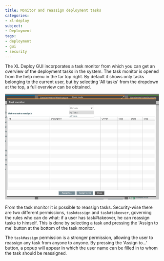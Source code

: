 ```yaml
---
title: Monitor and reassign deployment tasks
categories:
- xl-deploy
subject:
- Deployment
tags:
- deployment
- gui
- security
---
```


The XL Deploy GUI incorporates a task monitor from which you can get an overview of the deployment tasks in the system. The task monitor is opened from the help menu in the far top right. By default it shows only tasks belonging to the current user, but by selecting 'All tasks' from the dropdown at the top, a full overview can be obtained.

![Task Monitor](images/task-monitor.png)

From the task monitor it is possible to reassign tasks. Security-wise there are two different permissions, `task#assign` and `task#takeover`, governing the rules who can do what: if a user has task#takeover, he can reassign tasks to himself. This is done by selecting a task and pressing the 'Assign to me' button at the bottom of the task monitor.

The `task#assign` permission is a stronger permission, allowing the user to reassign any task from anyone to anyone. By pressing the 'Assign to...' button, a popup will appear in which the user name can be filled in to whom the task should be reassigned.
